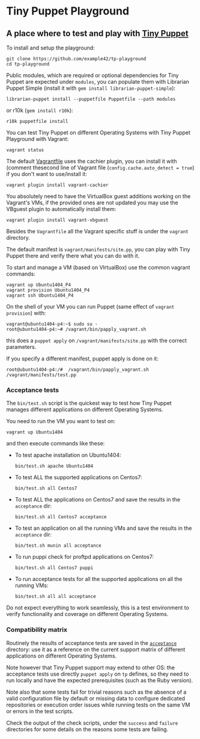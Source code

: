 # Tiny Puppet Playground

## A place where to test and play with [Tiny Puppet](http://www.tiny-puppet.com)

To install and setup the playground:

    git clone https://github.com/example42/tp-playground
    cd tp-playground
    
Public modules, which are required or optional dependencies for Tiny Puppet are expected under ```modules```, you can populate them with Librarian Puppet Simple (install it with ```gem install librarian-puppet-simple```):

    librarian-puppet install --puppetfile Puppetfile --path modules

or r10k (```gem install r10k```):

    r10k puppetfile install

You can test Tiny Puppet on different Operating Systems with Tiny Puppet Playground with Vagrant:

    vagrant status

The default [Vagrantfile](https://github.com/example42/tp-playground/blob/master/Vagrantfile#L3) uses the cachier plugin, you can install it with (comment thesecond line of Vagrant file (```config.cache.auto_detect = true```) if you don't want to use/install it:

    vagrant plugin install vagrant-cachier

You absolutely need to have the VirtualBox guest additions working on the Vagrant's VMs, if the provided ones are not updated you may use the VBguest plugin to automatically install them:

    vagrant plugin install vagrant-vbguest

Besides the ```Vagrantfile``` all the Vagrant specific stuff is under the ```vagrant``` directory.

The default manifest is ```vagrant/manifests/site.pp```, you can play with Tiny Puppet there and verify there what you can do with it.

To start and manage a VM (based on VIrtualBox) use the common vagrant commands:

    vagrant up Ubuntu1404_P4
    vagrant provision Ubuntu1404_P4
    vagrant ssh Ubuntu1404_P4

On the shell of your VM you can run Puppet (same effect of ```vagrant provision```) with:

    vagrant@ubuntu1404-p4:~$ sudo su -
    root@ubuntu1404-p4:~# /vagrant/bin/papply_vagrant.sh

this does a ```puppet apply``` on ```/vagrant/manifests/site.pp``` with the correct parameters.

If you specify a different manifest, puppet apply is done on it:

    root@ubuntu1404-p4:/#  /vagrant/bin/papply_vagrant.sh /vagrant/manifests/test.pp 


### Acceptance tests

The ```bin/test.sh``` script is the quickest way to test how Tiny Puppet manages different applications on different Operating Systems.

You need to run the VM you want to test on:

    vagrant up Ubuntu1404

and then execute commands like these:

  - To test apache installation on Ubuntu1404:

    ```bin/test.sh apache Ubuntu1404```

  - To test ALL the supported applications on Centos7:

    ```bin/test.sh all Centos7```

  - To test ALL the applications on Centos7 and save the results in the ```acceptance``` dir:

    ```bin/test.sh all Centos7 acceptance```

  - To test an application on all the running VMs and save the results in the ```acceptance``` dir:

    ```bin/test.sh munin all acceptance```

  - To run puppi check for proftpd applications on Centos7:

    ```bin/test.sh all Centos7 puppi```

  - To run acceptance tests for all the supported applications on all the running VMs:

    ```bin/test.sh all all acceptance```


Do not expect everything to work seamlessly, this is a test environment to verify functionality and coverage on different Operating Systems. 


### Compatibility matrix

Routinely the results of acceptance tests are saved in the [```acceptance```](https://github.com/example42/tp-playground/tree/master/acceptance)  directory: use it as a reference on the current support matrix of different applications on different Operating Systems.

Note however that Tiny Puppet support may extend to other OS: the acceptance tests use directly ```puppet apply``` on ```tp``` defines, so they need to run locally and have the expected prerequisites (such as the Ruby version).

Note also that some tests fail for trivial reasons such as the absence of a valid configuration file by default or missing data to configure dedicated repositories or execution order issues while running tests on the same VM or errors in the test scripts.

Check the output of the check scripts, under the ```success``` and ```failure``` directories for some details on the reasons some tests are failing.

